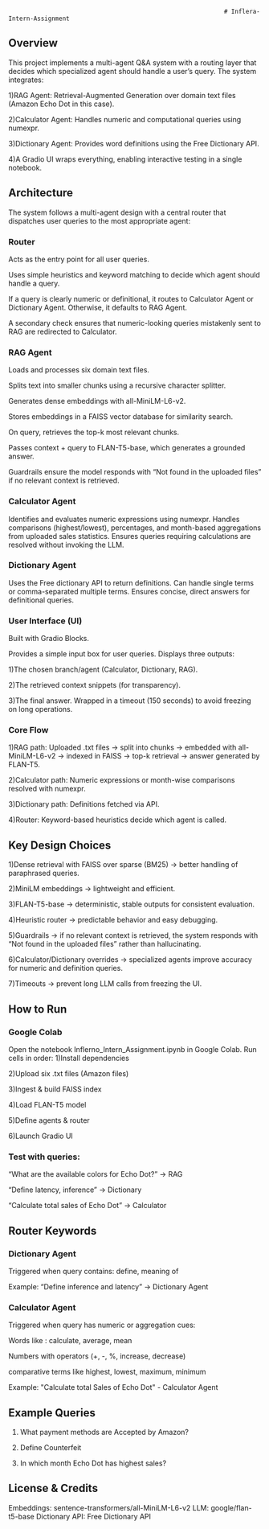                                                                 # Inflera-Intern-Assignment
## Overview

This project implements a multi-agent Q&A system with a routing layer that decides which specialized agent should handle a user’s query. The system integrates:

1)RAG Agent: Retrieval-Augmented Generation over domain text files (Amazon Echo Dot in this case).

2)Calculator Agent: Handles numeric and computational queries using numexpr.

3)Dictionary Agent: Provides word definitions using the Free Dictionary API.

4)A Gradio UI wraps everything, enabling interactive testing in a single notebook.

## Architecture

The system follows a multi-agent design with a central router that dispatches user queries to the most appropriate agent:

### Router

Acts as the entry point for all user queries.

Uses simple heuristics and keyword matching to decide which agent should handle a query.

If a query is clearly numeric or definitional, it routes to Calculator Agent or Dictionary Agent. Otherwise, it defaults to RAG Agent.

A secondary check ensures that numeric-looking queries mistakenly sent to RAG are redirected to Calculator.

### RAG Agent

Loads and processes six domain text files.

Splits text into smaller chunks using a recursive character splitter.

Generates dense embeddings with all-MiniLM-L6-v2.

Stores embeddings in a FAISS vector database for similarity search.

On query, retrieves the top-k most relevant chunks.

Passes context + query to FLAN-T5-base, which generates a grounded answer.

Guardrails ensure the model responds with “Not found in the uploaded files” if no relevant context is retrieved.

### Calculator Agent

Identifies and evaluates numeric expressions using numexpr.
Handles comparisons (highest/lowest), percentages, and month-based aggregations from uploaded sales statistics.
Ensures queries requiring calculations are resolved without invoking the LLM.

### Dictionary Agent

Uses the Free dictionary API to return definitions.
Can handle single terms or comma-separated multiple terms.
Ensures concise, direct answers for definitional queries.

### User Interface (UI)

Built with Gradio Blocks.

Provides a simple input box for user queries.
Displays three outputs:
  
  1)The chosen branch/agent (Calculator, Dictionary, RAG).
  
  2)The retrieved context snippets (for transparency).
  
  3)The final answer.
Wrapped in a timeout (150 seconds) to avoid freezing on long operations.

      
### Core Flow

1)RAG path: Uploaded .txt files → split into chunks → embedded with all-MiniLM-L6-v2 → indexed in FAISS → top-k retrieval → answer generated by FLAN-T5.

2)Calculator path: Numeric expressions or month-wise comparisons resolved with numexpr.

3)Dictionary path: Definitions fetched via API.

4)Router: Keyword-based heuristics decide which agent is called.


## Key Design Choices
1)Dense retrieval with FAISS over sparse (BM25) → better handling of paraphrased queries.

2)MiniLM embeddings → lightweight and efficient.

3)FLAN-T5-base → deterministic, stable outputs for consistent evaluation.

4)Heuristic router → predictable behavior and easy debugging.

5)Guardrails → if no relevant context is retrieved, the system responds with “Not found in the uploaded files” rather than hallucinating.

6)Calculator/Dictionary overrides → specialized agents improve accuracy for numeric and definition queries.

7)Timeouts → prevent long LLM calls from freezing the UI.

## How to Run
### Google Colab

Open the notebook Inflerno_Intern_Assignment.ipynb in Google Colab.
Run cells in order:
1)Install dependencies

2)Upload six .txt files (Amazon files)

3)Ingest & build FAISS index

4)Load FLAN-T5 model

5)Define agents & router

6)Launch Gradio UI

### Test with queries:

“What are the available colors for Echo Dot?” → RAG

“Define latency, inference” → Dictionary

“Calculate total sales of Echo Dot” → Calculator

## Router Keywords
### Dictionary Agent

Triggered when query contains: define, meaning of

Example:
“Define inference and latency” → Dictionary Agent

### Calculator Agent
Triggered when query has numeric or aggregation cues:

Words like : calculate, average, mean

Numbers with operators (+, -, %, increase, decrease)

comparative terms like highest, lowest, maximum, minimum

Example:
"Calculate total Sales of Echo Dot" - Calculator Agent


## Example Queries

1) What payment methods are Accepted by Amazon?

2) Define Counterfeit

3) In which month Echo Dot has highest sales?


## License & Credits
Embeddings: sentence-transformers/all-MiniLM-L6-v2
LLM: google/flan-t5-base
Dictionary API: Free Dictionary API






